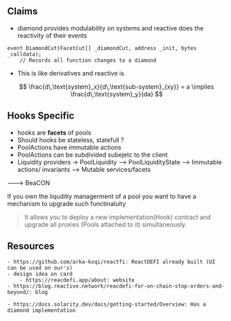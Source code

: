 



## Claims
- diamond provides modulability on systems and reactive does the reactivity of their events

```solidity
event DiamondCut(FacetCut[] _diamondCut, address _init, bytes _calldata);
    // Records all function changes to a diamond
```
- This is like derivatives and reactive is

$$
\frac{d\,\text{system}_x}{d\,\text{sub-system}_{xy}} = a \implies \frac{d\,\text{system}_y}{da}
$$



## Hooks Specific 
- hooks are __facets__ of pools
- Should hooks be stateless, statefull ?
- PoolActions have immutable actions
- PoolActions can be subdivided subejetc to the client
 - Liquidity providers -> PoolLiquidity --> PoolLiquidityState
					--> Immutable actions/ invariants
					--> Mutable services/facets

---> BeaCON

If you own the liquditiy managerment of a pool you want to have a mechanism to upgrade such functinaluity


> It allows you to deploy a new implementation(Hook) contract and upgrade all proxies (Pools attached to it) simultaneously.

## Resources
	- https://github.com/arka-kxqi/reactfi: ReactDEFI already built (UI can be used on our's)
	- design idea on card
        - https://reacdefi.app/about: website
	- https://blog.reactive.network/reacdefi-for-on-chain-stop-orders-and-beyond/: blog

    - https://docs.solarity.dev/docs/getting-started/Overview: Has a diamond implementation

